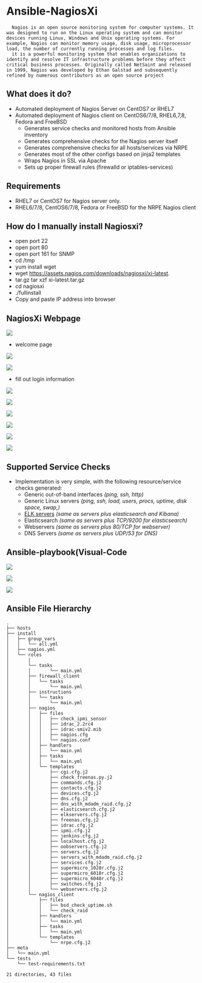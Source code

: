 Ansible-NagiosXi
==============

      Nagios is an open source monitoring system for computer systems. It was designed to run on the Linux operating system and can monitor devices running Linux, Windows and Unix operating systems. For example, Nagios can monitor memory usage, disk usage, microprocessor load, the number of currently running processes and log files.
      it is a powerful monitoring system that enables organizations to identify and resolve IT infrastructure problems before they affect critical business processes. Originally called NetSaint and released in 1999, Nagios was developed by Ethan Galstad and subsequently refined by numerous contributors as an open source project

## What does it do?
   - Automated deployment of Nagios Server on CentOS7 or RHEL7
   - Automated deployment of Nagios client on CentOS6/7/8, RHEL6,7,8, Fedora and FreeBSD
     * Generates service checks and monitored hosts from Ansible inventory
     * Generates comprehensive checks for the Nagios server itself
     * Generates comprehensive checks for all hosts/services via NRPE
     * Generates most of the other configs based on jinja2 templates
     * Wraps Nagios in SSL via Apache
     * Sets up proper firewall rules (firewalld or iptables-services)
     
     
## Requirements
* RHEL7 or CentOS7 for Nagios server only.
* RHEL6/7/8, CentOS6/7/8, Fedora or FreeBSD for the NRPE Nagios client



## How do I manually install Nagiosxi?
* open port 22
* open port 80
* open port 161 for SNMP
* cd /tmp 
* yum install wget 
* wget https://assets.nagios.com/downloads/nagiosxi/xi-latest.
* tar.gz tar xzf xi-latest.tar.gz 
* cd nagiosxi
* ./fullinstall
* Copy and paste IP address into browser 

##  NagiosXi Webpage

 ![](/images/Screenshot%20(81).png)
  * welcome page 
  
 
 
 ![](images/Screenshot%20(82).png)
 
 
 ![](images/Screenshot%20(83).png)
 
 
 * fill out login information
 
 
 ![](images/Screenshot%20(85).png)
 
 
 ![](images/Screenshot%20(87)_LI.jpg)
 
 
 ![](images/Screenshot%20(88).png)


 ![](images/Screenshot%20(89).png)
 



 ![](images/Screenshot%20(90).png)


![](images/Screenshot%20(91).png)




## Supported Service Checks
   - Implementation is very simple, with the following resource/service checks generated:
     - Generic out-of-band interfaces *(ping, ssh, http)*
     - Generic Linux servers *(ping, ssh, load, users, procs, uptime, disk space, swap,)*
     - [ELK servers](https://github.com/sadsfae/ansible-elk) *(same as servers plus elasticsearch and Kibana)*
     - Elasticsearch *(same as servers plus TCP/9200 for elasticsearch)*
     - Webservers *(same as servers plus 80/TCP for webserver)*
     - DNS Servers *(same as servers plus UDP/53 for DNS)*
     
    
    
 ## Ansible-playbook(Visual-Code  
    
    
    
    
    
    
    
    
    
    
    
 ![](images/Screenshot%20(92).png)

    
    
    
 
 ![](images/Screenshot%20(93).png)
 
 
 
 
 
 ![](images/Screenshot%20(94).png)
    
    
    
    
    
## Ansible File Hierarchy

```
.
├── hosts
├── install
│   ├── group_vars
│   │   └── all.yml
│   ├── nagios.yml
│   └── roles
│       |
│       └── tasks
│       │       └── main.yml
│       ├── firewall_client
│       │   └── tasks
│       │       └── main.yml
│       ├── instructions
│       │   └── tasks
│       │       └── main.yml
│       ├── nagios
│       │   ├── files
│       │   │   ├── check_ipmi_sensor
│       │   │   ├── idrac_2.2rc4
│       │   │   ├── idrac-smiv2.mib
│       │   │   ├── nagios.cfg
│       │   │   └── nagios.conf
│       │   ├── handlers
│       │   │   └── main.yml
│       │   ├── tasks
│       │   │   └── main.yml
│       │   └── templates
│       │       ├── cgi.cfg.j2
│       │       ├── check_freenas.py.j2
│       │       ├── commands.cfg.j2
│       │       ├── contacts.cfg.j2
│       │       ├── devices.cfg.j2
│       │       ├── dns.cfg.j2
│       │       ├── dns_with_mdadm_raid.cfg.j2
│       │       ├── elasticsearch.cfg.j2
│       │       ├── elkservers.cfg.j2
│       │       ├── freenas.cfg.j2
│       │       ├── idrac.cfg.j2
│       │       ├── ipmi.cfg.j2
│       │       ├── jenkins.cfg.j2
│       │       ├── localhost.cfg.j2
│       │       ├── oobservers.cfg.j2
│       │       ├── servers.cfg.j2
│       │       ├── servers_with_mdadm_raid.cfg.j2
│       │       ├── services.cfg.j2
│       │       ├── supermicro_1028r.cfg.j2
│       │       ├── supermicro_6018r.cfg.j2
│       │       ├── supermicro_6048r.cfg.j2
│       │       ├── switches.cfg.j2
│       │       └── webservers.cfg.j2
│       └── nagios_client
│           ├── files
│           │   ├── bsd_check_uptime.sh
│           │   └── check_raid
│           ├── handlers
│           │   └── main.yml
│           ├── tasks
│           │   └── main.yml
│           └── templates
│               └── nrpe.cfg.j2
├── meta
│   └── main.yml
└── tests
    └── test-requirements.txt

21 directories, 43 files

```
